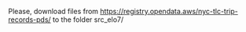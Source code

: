 Please, download files from https://registry.opendata.aws/nyc-tlc-trip-records-pds/ to the folder src_elo7/
